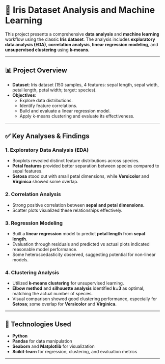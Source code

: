 # 🌸 Iris Dataset Analysis and Machine Learning

This project presents a comprehensive **data analysis** and **machine learning** workflow using the classic **Iris dataset**. The analysis includes **exploratory data analysis (EDA)**, **correlation analysis**, **linear regression modeling**, and **unsupervised clustering** using **k-means**.

---

## 📊 Project Overview

- **Dataset**: Iris dataset (150 samples, 4 features: sepal length, sepal width, petal length, petal width; target: species).
- **Objectives**:
  - Explore data distributions.
  - Identify feature correlations.
  - Build and evaluate a linear regression model.
  - Apply k-means clustering and evaluate its effectiveness.

---

## ✅ Key Analyses & Findings

### 1. Exploratory Data Analysis (EDA)
- Boxplots revealed distinct feature distributions across species.
- **Petal features** provided better separation between species compared to sepal features.
- **Setosa** stood out with small petal dimensions, while **Versicolor** and **Virginica** showed some overlap.

### 2. Correlation Analysis
- Strong positive correlation between **sepal and petal dimensions**.
- Scatter plots visualized these relationships effectively.

### 3. Regression Modeling
- Built a **linear regression** model to predict **petal length** from **sepal length**.
- Evaluation through residuals and predicted vs actual plots indicated reasonable model performance.
- Some heteroscedasticity observed, suggesting potential for non-linear models.

### 4. Clustering Analysis
- Utilized **k-means clustering** for unsupervised learning.
- **Elbow method** and **silhouette analysis** identified **k=3** as optimal, matching the actual number of species.
- Visual comparison showed good clustering performance, especially for **Setosa**; some overlap for **Versicolor** and **Virginica**.

---

## 🔧 Technologies Used

- **Python**
- **Pandas** for data manipulation
- **Seaborn** and **Matplotlib** for visualization
- **Scikit-learn** for regression, clustering, and evaluation metrics

---

